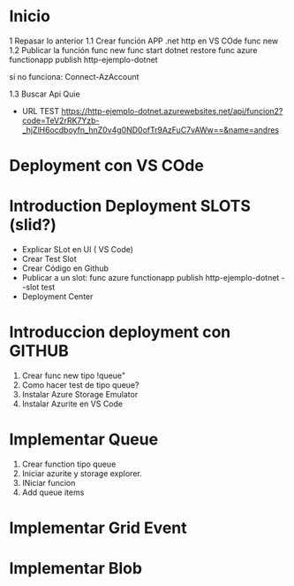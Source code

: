 # Inicio

1 Repasar lo anterior
1.1 Crear función APP .net http en VS COde
    func new
1.2 Publicar la función
    func new
    func start
    dotnet restore
    func azure functionapp publish http-ejemplo-dotnet 

si no funciona:
    Connect-AzAccount

1.3 Buscar Api Quie

- URL TEST <https://http-ejemplo-dotnet.azurewebsites.net/api/funcion2?code=TeV2rRK7Yzb-_hjZlH6ocdboyfn_hnZ0v4g0ND0ofTr9AzFuC7vAWw==&name=andres>

# Deployment con VS COde

# Introduction Deployment SLOTS (slid?)

- Explicar SLot en UI ( VS Code)
- Crear Test Slot
- Crear Código en Github
- Publicar a un slot: func azure functionapp publish http-ejemplo-dotnet --slot test 
- Deployment Center

# Introduccion deployment con GITHUB

1. Crear func new tipo !queue"
2. Como hacer test de tipo queue?
3. Instalar Azure Storage Emulator
4. Instalar Azurite en VS Code

# Implementar Queue

1. Crear function tipo queue
2. Iniciar azurite y storage explorer. 
3. INiciar funcion
4. Add queue items

# Implementar Grid Event

# Implementar Blob

    
